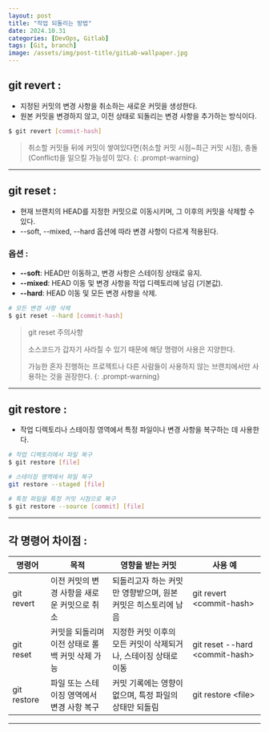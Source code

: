 ```yaml
---
layout: post
title: "작업 되돌리는 방법"
date: 2024.10.31
categories: [DevOps, Gitlab]
tags: [Git, branch]
image: /assets/img/post-title/gitLab-wallpaper.jpg
---
```


## git revert :
- 지정된 커밋의 변경 사항을 취소하는 새로운 커밋을 생성한다.
- 원본 커밋을 변경하지 않고, 이전 상태로 되돌리는 변경 사항을 추가하는 방식이다.

```bash
$ git revert [commit-hash]
```

> 취소할 커밋들 뒤에 커밋이 쌓여있다면(취소할 커밋 시점~최근 커밋 시점), 충돌(Conflict)을 일으킬 가능성이 있다.
{: .prompt-warning}

* * * 

## git reset :
- 현재 브랜치의 HEAD를 지정한 커밋으로 이동시키며, 그 이후의 커밋을 삭제할 수 있다.
- -\-soft, -\-mixed, -\-hard 옵션에 따라 변경 사항이 다르게 적용된다.

### 옵션 :
- **-\-soft**: HEAD만 이동하고, 변경 사항은 스테이징 상태로 유지.
- **-\-mixed**: HEAD 이동 및 변경 사항을 작업 디렉토리에 남김 (기본값).
- **-\-hard**: HEAD 이동 및 모든 변경 사항을 삭제.

```bash
# 모든 변경 사항 삭제
$ git reset --hard [commit-hash]
```

> git reset 주의사항
>
> 소스코드가 갑자기 사라질 수 있기 때문에 해당 명령어 사용은 지양한다.
>
> 가능한 혼자 진행하는 프로젝트나 다른 사람들이 사용하지 않는 브랜치에서만 사용하는 것을 권장한다.
{: .prompt-warning}

* * *

## git restore :
- 작업 디렉토리나 스테이징 영역에서 특정 파일이나 변경 사항을 복구하는 데 사용한다.

```bash
# 작업 디렉토리에서 파일 복구
$ git restore [file]

# 스테이징 영역에서 파일 복구
git restore --staged [file]

# 특정 파일을 특정 커밋 시점으로 복구
$ git restore --source [commit] [file]
```

* * *

## 각 명령어 차이점 :

|명령어|목적|영향을 받는 커밋|사용 예|
|-----|---|---------------|-------|
|git revert|이전 커밋의 변경 사항을 새로운 커밋으로 취소|되돌리고자 하는 커밋만 영향받으며, 원본 커밋은 히스토리에 남음|git revert \<commit-hash>|
|git reset|커밋을 되돌리며 이전 상태로 롤백	커밋 삭제 가능|지정한 커밋 이후의 모든 커밋이 삭제되거나, 스테이징 상태로 이동|git reset -\-hard \<commit-hash>|
|git restore|파일 또는 스테이징 영역에서 변경 사항 복구|커밋 기록에는 영향이 없으며, 특정 파일의 상태만 되돌림|git restore \<file>|

* * *